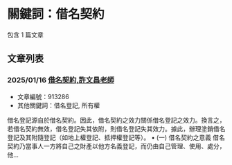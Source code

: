 # 關鍵詞：借名契約

包含 1 篇文章

## 文章列表

### 2025/01/16 [借名契約,許文昌老師](../../articles/913286_%E5%80%9F%E5%90%8D%E5%A5%91%E7%B4%84%2C%E8%A8%B1%E6%96%87%E6%98%8C%E8%80%81%E5%B8%AB.md)
- 文章編號：913286
- 其他關鍵詞：借名登記, 所有權

借名登記源自於借名契約。因此，借名契約之效力關係借名登記之效力。換言之，若借名契約無效，借名登記失其依附，則借名登記失其效力。據此，辦理塗銷借名登記及其附隨登記（如地上權登記、抵押權登記等）。 • (一) 借名契約之意義 借名契約乃當事人一方將自己之財產以他方名義登記，而仍由自己管理、使用、處分，他...
